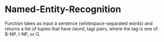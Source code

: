 # Named-Entity-Recognition
Function takes as input a sentence (whitespace-separated words) and returns a list of tuples that have (word, tag) pairs, where the tag is one of: B-NP, I-NP, or O.
